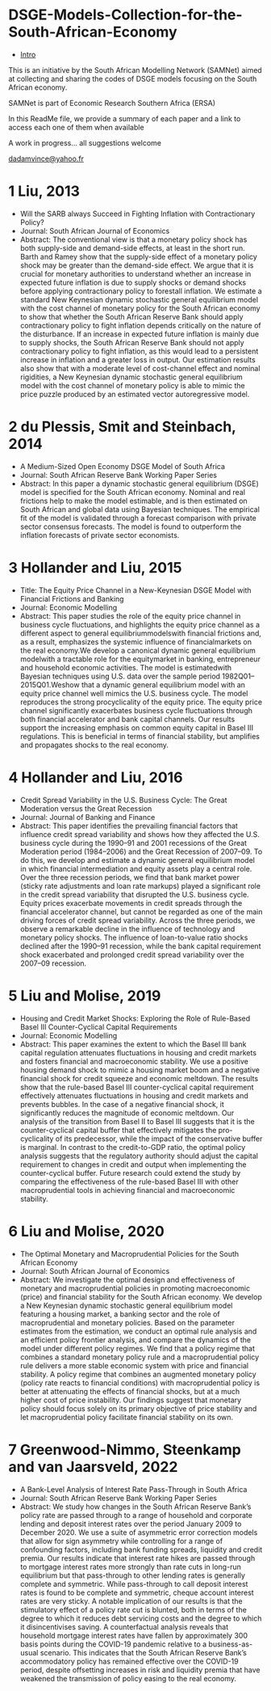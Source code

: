 # DSGE-Models-Collection-for-the-South-African-Economy

- [Intro](#Introduction)


This is an initiative by the South African Modelling Network (SAMNet) aimed at collecting and sharing the codes of DSGE models focusing on the South African economy. 

SAMNet is part of Economic Research Southern Africa (ERSA)

In this ReadMe file, we provide a summary of each paper and a link to access each one of them when available

A work in progress... all suggestions welcome

dadamvince@yahoo.fr

# 1 Liu, 2013
- Will the SARB always Succeed in Fighting Inflation with Contractionary Policy?
- Journal: South African Journal of Economics
- Abstract: The conventional view is that a monetary policy shock has both supply-side and demand-side
effects, at least in the short run. Barth and Ramey show that the supply-side effect of a monetary
policy shock may be greater than the demand-side effect. We argue that it is crucial for monetary
authorities to understand whether an increase in expected future inflation is due to supply shocks
or demand shocks before applying contractionary policy to forestall inflation. We estimate a
standard New Keynesian dynamic stochastic general equilibrium model with the cost channel of
monetary policy for the South African economy to show that whether the South African Reserve
Bank should apply contractionary policy to fight inflation depends critically on the nature of the
disturbance. If an increase in expected future inflation is mainly due to supply shocks, the South
African Reserve Bank should not apply contractionary policy to fight inflation, as this would lead
to a persistent increase in inflation and a greater loss in output. Our estimation results also show
that with a moderate level of cost-channel effect and nominal rigidities, a New Keynesian dynamic
stochastic general equilibrium model with the cost channel of monetary policy is able to mimic the
price puzzle produced by an estimated vector autoregressive model.

# 2 du Plessis, Smit and Steinbach, 2014
- A Medium-Sized Open Economy DSGE Model of South Africa
- Journal: South African Reserve Bank Working Paper Series
- Abstract: In this paper a dynamic stochastic general equilibrium (DSGE) model is specified for the
South African economy. Nominal and real frictions help to make the model estimable,
and is then estimated on South African and global data using Bayesian techniques. The
empirical fit of the model is validated through a forecast comparison with private sector
consensus forecasts. The model is found to outperform the inflation forecasts of private
sector economists.

# 3 Hollander and Liu, 2015
- Title: The Equity Price Channel in a New-Keynesian DSGE Model with Financial Frictions and Banking
- Journal: Economic Modelling
- Abstract: This paper studies the role of the equity price channel in business cycle fluctuations, and highlights the equity price
channel as a different aspect to general equilibriummodelswith financial frictions and, as a result, emphasizes the
systemic influence of financialmarkets on the real economy.We develop a canonical dynamic general equilibrium
modelwith a tractable role for the equitymarket in banking, entrepreneur and household economic activities. The
model is estimatedwith Bayesian techniques using U.S. data over the sample period 1982Q01–2015Q01.Weshow
that a dynamic general equilibrium model with an equity price channel well mimics the U.S. business cycle. The
model reproduces the strong procyclicality of the equity price. The equity price channel significantly exacerbates
business cycle fluctuations through both financial accelerator and bank capital channels. Our results support the
increasing emphasis on common equity capital in Basel III regulations. This is beneficial in terms of financial
stability, but amplifies and propagates shocks to the real economy.

# 4 Hollander and Liu, 2016
- Credit Spread Variability in the U.S. Business Cycle: The Great Moderation versus the Great Recession 
- Journal: Journal of Banking and Finance
- Abstract: This paper identifies the prevailing financial factors that influence credit spread variability and shows
how they affected the U.S. business cycle during the 1990–91 and 2001 recessions of the Great
Moderation period (1984–2006) and the Great Recession of 2007–09. To do this, we develop and estimate
a dynamic general equilibrium model in which financial intermediation and equity assets play a central
role. Over the three recession periods, we find that bank market power (sticky rate adjustments and loan
rate markups) played a significant role in the credit spread variability that disrupted the U.S. business
cycle. Equity prices exacerbate movements in credit spreads through the financial accelerator channel,
but cannot be regarded as one of the main driving forces of credit spread variability. Across the three periods,
we observe a remarkable decline in the influence of technology and monetary policy shocks. The
influence of loan-to-value ratio shocks declined after the 1990–91 recession, while the bank capital
requirement shock exacerbated and prolonged credit spread variability over the 2007–09 recession.


# 5 Liu and Molise, 2019
- Housing and Credit Market Shocks: Exploring the Role of Rule-Based Basel III Counter-Cyclical Capital Requirements
- Journal: Economic Modelling
- Abstract: This paper examines the extent to which the Basel III bank capital regulation attenuates fluctuations in housing
and credit markets and fosters financial and macroeconomic stability. We use a positive housing demand shock
to mimic a housing market boom and a negative financial shock for credit squeeze and economic meltdown. The
results show that the rule-based Basel III counter-cyclical capital requirement effectively attenuates fluctuations
in housing and credit markets and prevents bubbles. In the case of a negative financial shock, it significantly
reduces the magnitude of economic meltdown. Our analysis of the transition from Basel II to Basel III suggests
that it is the counter-cyclical capital buffer that effectively mitigates the pro-cyclicality of its predecessor, while
the impact of the conservative buffer is marginal. In contrast to the credit-to-GDP ratio, the optimal policy analysis
suggests that the regulatory authority should adjust the capital requirement to changes in credit and output
when implementing the counter-cyclical buffer. Future research could extend the study by comparing the effectiveness
of the rule-based Basel III with other macroprudential tools in achieving financial and macroeconomic
stability.

# 6 Liu and Molise, 2020
- The Optimal Monetary and Macroprudential Policies for the South African Economy
- Journal: South African Journal of Economics
- Abstract: We investigate the optimal design and effectiveness of monetary and macroprudential policies
in promoting macroeconomic (price) and financial stability for the South African economy. We
develop a New Keynesian dynamic stochastic general equilibrium model featuring a housing
market, a banking sector and the role of macroprudential and monetary policies. Based on the
parameter estimates from the estimation, we conduct an optimal rule analysis and an efficient
policy frontier analysis, and compare the dynamics of the model under different policy regimes.
We find that a policy regime that combines a standard monetary policy rule and a macroprudential
policy rule delivers a more stable economic system with price and financial stability. A policy
regime that combines an augmented monetary policy (policy rate reacts to financial conditions)
with macroprudential policy is better at attenuating the effects of financial shocks, but at a much
higher cost of price instability. Our findings suggest that monetary policy should focus solely on
its primary objective of price stability and let macroprudential policy facilitate financial stability
on its own.

# 7 Greenwood-Nimmo, Steenkamp and van Jaarsveld, 2022
- A Bank-Level Analysis of Interest Rate Pass-Through in South Africa
- Journal: South African Reserve Bank Working Paper Series
- Abstract: We study how changes in the South African Reserve Bank’s policy rate are passed through to
a range of household and corporate lending and deposit interest rates over the period January
2009 to December 2020. We use a suite of asymmetric error correction models that allow for
sign asymmetry while controlling for a range of confounding factors, including bank funding
spreads, liquidity and credit premia. Our results indicate that interest rate hikes are passed
through to mortgage interest rates more strongly than rate cuts in long-run equilibrium but that
pass-through to other lending rates is generally complete and symmetric. While pass-through
to call deposit interest rates is found to be complete and symmetric, cheque account interest
rates are very sticky. A notable implication of our results is that the stimulatory effect of a policy
rate cut is blunted, both in terms of the degree to which it reduces debt servicing costs and
the degree to which it disincentivises saving. A counterfactual analysis reveals that household
mortgage interest rates have fallen by approximately 300 basis points during the COVID-19
pandemic relative to a business-as-usual scenario. This indicates that the South African Reserve
Bank’s accommodatory policy has remained effective over the COVID-19 period, despite
offsetting increases in risk and liquidity premia that have weakened the transmission of policy
easing to the real economy.

